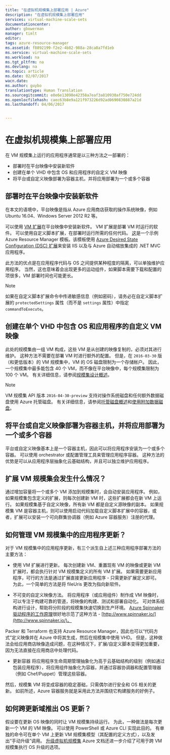 ```yaml
---
title: "在虚拟机规模集上部署应用 | Azure"
description: "在虚拟机规模集上部署应用"
services: virtual-machine-scale-sets
documentationcenter: 
author: gbowerman
manager: timlt
editor: 
tags: azure-resource-manager
ms.assetid: f8892199-f2e2-4b82-988a-28ca8a7fd1eb
ms.service: virtual-machine-scale-sets
ms.workload: na
ms.tgt_pltfrm: na
ms.devlang: na
ms.topic: article
ms.date: 02/07/2017
wacn.date: 
ms.author: guybo
translationtype: Human Translation
ms.sourcegitcommit: e0e6e13098e42358a7eaf3a810930af750e724dd
ms.openlocfilehash: caec63b8e9a121f973226d92ad0690830887a21d
ms.lasthandoff: 04/06/2017


---
```

# <a name="deploy-an-app-on-virtual-machine-scale-sets"></a>在虚拟机规模集上部署应用
在 VM 规模集上运行的应用程序通常是以三种方法之一部署的：

* 部署时在平台映像中安装新软件
* 创建在单个 VHD 中包含 OS 和应用程序的自定义 VM 映像
* 将平台或自定义映像部署为容器主机，并将应用部署为一个或多个容器

## <a name="install-new-software-on-a-platform-image-at-deployment-time"></a>部署时在平台映像中安装新软件
在本文的语境中，平台映像是指从 Azure 应用商店获取的操作系统映像，例如 Ubuntu 16.04、Windows Server 2012 R2 等。

可以使用 [VM 扩展](../virtual-machines/virtual-machines-windows-extensions-features.md?toc=%2fazure%2fvirtual-machines%2fwindows%2ftoc.json)在平台映像中安装新软件。 VM 扩展是部署 VM 时运行的软件。 可以使用自定义脚本扩展，在部署时运行所需的任何代码。 [这](https://github.com/Azure/azure-quickstart-templates/tree/master/201-vmss-windows-webapp-dsc-autoscale)是一个示例 Azure Resource Manager 模板。该模板使用 [Azure Desired State Configuration (DSC) 扩展](virtual-machine-scale-sets-dsc.md)来安装 IIS 以及与 Azure 自动缩放集成的 .NET MVC 应用程序。

此方法的优点是在应用程序代码与 OS 之间提供某种程度的隔离，可以单独维护应用程序。 当然，这也意味着会出现更多的运动组件，如果脚本需要下载和配置的项很多，VM 部署时间也可能更长。

>[!NOTE]
>如果在自定义脚本扩展命令中传递敏感信息（例如密码），请务必在自定义脚本扩展的 `protectedSettings` 属性（而不是 `settings` 属性）中指定 `commandToExecute`。

## <a name="create-a-custom-vm-image-that-includes-both-the-os-and-the-application-in-a-single-vhd"></a>创建在单个 VHD 中包含 OS 和应用程序的自定义 VM 映像 
此处的规模集由一组 VM 构成，这些 VM 是从创建的映像复制的，必须对其进行维护。 这种方法不需要在部署 VM 时进行额外的配置。 但是，在 `2016-03-30` 版（和更低版本）的 VM 规模集中，VM 的 OS 磁盘限制为一个存储帐户。 因此，一个规模集中最多能包含 40 个 VM，而不像在平台映像中，每个规模集限制为 100 个 VM。 有关详细信息，请参阅[规模集设计概述](virtual-machine-scale-sets-design-overview.md)。

>[!NOTE]
>VM 规模集 API 版本 `2016-04-30-preview` 支持对操作系统磁盘和任何额外数据磁盘使用 Azure 托管磁盘。 有关详细信息，请参阅[托管磁盘概述](../storage/storage-managed-disks-overview.md)和[使用附加数据磁盘](virtual-machine-scale-sets-attached-disks.md)。 

## <a name="deploy-a-platform-or-a-custom-image-as-a-container-host-and-your-app-as-one-or-more-containers"></a>将平台或自定义映像部署为容器主机，并将应用部署为一个或多个容器
平台或自定义映像基本上是一个容器主机，因此可以将应用程序安装为一个或多个容器。  可以使用 orchestrator 或配置管理工具来管理应用程序容器。 这种方法的优势是可以从应用程序层抽象化云基础结构，并且可以独立维护应用程序。

## <a name="what-happens-when-a-vm-scale-set-scales-out"></a>扩展 VM 规模集会发生什么情况？
通过增加容量将一个或多个 VM 添加到规模集时，会自动安装应用程序。 例如，如果规模集包含定义的扩展，则每次创建新 VM 时，这些扩展都会在新 VM 上运行。 如果规模集基于自定义映像，所有新 VM 都是自定义源映像的副本。 如果规模集 VM 是容器主机，则可以使用启动代码加载自定义脚本扩展中的容器，或者，扩展可以安装一个可向群集协调器（例如 Azure 容器服务）注册的代理。

## <a name="how-do-you-manage-application-updates-in-vm-scale-sets"></a>如何管理 VM 规模集中的应用程序更新？
对于 VM 规模集中的应用程序更新，有三个派生自上述三种应用程序部署方法的主要方法：

* 使用 VM 扩展进行更新。 每次创建新 VM、重置现有 VM 的映像或更新 VM 扩展时，都会执行针对 VM 规模集定义的所有 VM 扩展。 如果需要更新应用程序，可行的方法是通过扩展直接更新应用程序 - 只需更新扩展定义即可。 为此，一个简单的方法是将 fileUris 更改为指向新软件。

* 不可变的自定义映像方法。 将应用程序（或应用组件）制作成 VM 映像时，可以专注于构建可靠的管道，将映像的构建、测试和部署自动化。 可对体系结构进行设计，帮助将分阶段的规模集快速切换到生产环境。 [Azure Spinnaker 驱动程序的工作原理](https://github.com/spinnaker/deck/tree/master/app/scripts/modules/azure)很好地示范了这种方法 - [http://www.spinnaker.io/](http://www.spinnaker.io/)。

Packer 和 Terraform 也支持 Azure Resource Manager，因此也可以“代码方式”定义映像并在 Azure 中将其生成，然后在规模集中使用 VHD。 但是，这种做法会给应用商店映像造成问题，在这种情况下，扩展/自定义脚本变得更加重要，因为无法直接在应用商店中处理代码。

* 更新容器 将应用程序生命周期管理抽象化为高于云基础结构的级别（例如通过包装应用程序），将应用组件抽象化为容器，并通过容器协调器和配置管理器（例如 Chef/Puppet）管理这些容器。

然后，规模集 VM 将变成容器的稳定基础，只需偶尔进行安全和 OS 相关的更新。 如前所述，Azure 容器服务就是采用此方法并围绕它构建服务的好例子。

## <a name="how-do-you-roll-out-an-os-update-across-update-domains"></a>如何跨更新域推出 OS 更新？
假设要在更新 OS 映像的同时让 VM 规模集持续运行。 为此，一种做法是每次更新一个 VM 的 VM 映像。 可以使用 PowerShell 或 Azure CLI 实现此目的。 有单独的命令可在单个 VM 上更新 VM 规模集模型（其配置的定义方式），以及发出“手动升级”调用。 [升级虚拟机规模集](./virtual-machine-scale-sets-upgrade-scale-set.md) Azure 文档还进一步介绍了可用于跨 VM 规模集执行 OS 升级的选项。
